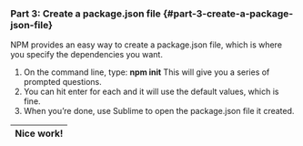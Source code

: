### Part 3: Create a package.json file {#part-3-create-a-package-json-file}

NPM provides an easy way to create a package.json file, which is where you specify the dependencies you want.

1.  On the command line, type: **npm init** This will give you a series of prompted questions.
2.  You can hit enter for each and it will use the default values, which is fine.
3.  When you’re done, use Sublime to open the package.json file it created.

| **Nice work!** |
| --- |